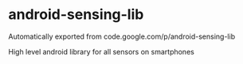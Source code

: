 # android-sensing-lib
Automatically exported from code.google.com/p/android-sensing-lib

High level android library for all sensors on smartphones
